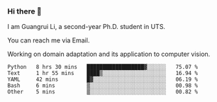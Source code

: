 ### Hi there 👋

<!--
**Solacex/Solacex** is a ✨ _special_ ✨ repository because its `README.md` (this file) appears on your GitHub profile.

Here are some ideas to get you started:

- 🔭 I’m currently working on ...
- 🌱 I’m currently learning ...
- 👯 I’m looking to collaborate on ...
- 🤔 I’m looking for help with ...
- 💬 Ask me about ...
- 📫 How to reach me: ...
- 😄 Pronouns: ...
- ⚡ Fun fact: ...
-->
I am Guangrui Li, a second-year Ph.D. student in UTS.

You can reach me via Email.

Working on domain adaptation and its application to computer vision. 
<!--START_SECTION:waka-->
```text
Python   8 hrs 30 mins   ██████████████████▓░░░░░░   75.07 % 
Text     1 hr 55 mins    ████▒░░░░░░░░░░░░░░░░░░░░   16.94 % 
YAML     42 mins         █▓░░░░░░░░░░░░░░░░░░░░░░░   06.19 % 
Bash     6 mins          ▒░░░░░░░░░░░░░░░░░░░░░░░░   00.98 % 
Other    5 mins          ▒░░░░░░░░░░░░░░░░░░░░░░░░   00.82 % 
```
<!--END_SECTION:waka-->
